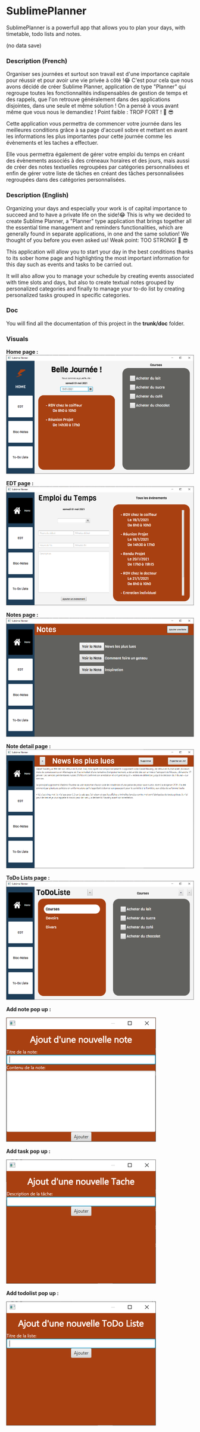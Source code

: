 # SublimePlanner
SublimePlanner is a powerfull app that allows you to plan your days, with timetable, todo lists and notes. 

(no data save)

### Description (French)

Organiser ses journées et surtout son travail est d'une importance capitale pour réussir et pour avoir une vie privée à côté !:joy: 
C'est pour cela que nous avons décidé de créer Sublime Planner, application de type "Planner" qui regroupe toutes les fonctionnalités indispensables de gestion 
de temps et des rappels, que l'on retrouve généralement dans des applications disjointes, dans une seule et même solution ! 
On a pensé à vous avant même que vous nous le demandiez ! Point faible : TROP FORT ! :muscle: :sunglasses:

Cette application vous permettra de commencer votre journée dans les meilleures conditions grâce à sa page d'accueil sobre 
et mettant en avant les informations les plus importantes pour cette journée comme les évènements et les taches a effectuer.

Elle vous permettra également de gérer votre emploi du temps en créant des évènements associés à des créneaux horaires et des jours, mais aussi de
créer des notes textuelles regroupées par catégories personnalisées et enfin de gérer votre liste de tâches en créant des tâches personnalisées regroupées 
dans des catégories personnalisées.


### Description (English)

Organizing your days and especially your work is of capital importance to succeed and to have a private life on the side!:joy: 
This is why we decided to create Sublime Planner, a "Planner" type application that brings together all the essential time management 
and reminders functionalities, which are generally found in separate applications, in one and the same solution!
We thought of you before you even asked us! Weak point: TOO STRONG! :muscle: :sunglasses:

This application will allow you to start your day in the best conditions thanks to its sober home page and highlighting the most important information 
for this day such as events and tasks to be carried out.

It will also allow you to manage your schedule by creating events associated with time slots and days, but also to create textual notes 
grouped by personalized categories and finally to manage your to-do list by creating personalized tasks grouped in specific categories.


### Doc

You will find all the documentation of this project in the **trunk/doc** folder.


### Visuals

**Home page :**
![](trunk/doc/home.png)

**EDT page :**
![](trunk/doc/edt.png)

**Notes page :**
![](trunk/doc/notes1.png)

**Note detail page :**
![](trunk/doc/notes2.png)

**ToDo Lists page :**
![](trunk/doc/todolists.png)

**Add note pop up :**

![](trunk/doc/addnote.png)

**Add task pop up :**

![](trunk/doc/addtask.png)

**Add todolist pop up :**

![](trunk/doc/addtodolist.png)

